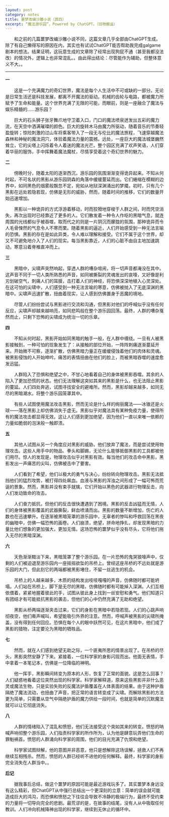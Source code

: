 ```yaml
---
layout: post
category: notes
title: 噩梦改编沙雕小说（其四）
excerpt: “魔法游乐园”，Powered by ChatGPT。（旧物搬运）
---
```


&emsp;&emsp;和之前的几篇噩梦改编沙雕小说不同，这篇文章几乎全部由ChatGPT生成。除了有自己懒得写的原因在内，其实也有试试ChatGPT能否帮助我完成galgame剧本的想法。结果证明，这玩意生成的文章除了经常出现狗屁不通（甚至我都没法改）的情况外，逻辑上也非常混乱。。由此得出结论：尽管能作为辅助，但整体意义不大。。

---

**一**

&emsp;&emsp;这是一个充满魔力的奇幻世界，魔法是每个人生活中不可或缺的一部分。无论是日常生活还是科技发展，都离不开魔法的驱动。机械的齿轮与电路，都被魔力所赋予了生命和能量。这个世界充满了无限的可能，而眼前，则是一座融合了魔法与娱乐精髓的……游乐园？

&emsp;&emsp;巨大的石头狮子张牙舞爪地守卫着入口，门口的魔法喷泉迸发出五彩的魔力流，在天空中洒满璀璨的颜色。巨大的旋转木马由魔力所驱动，随着音乐的节奏轻盈旋转；惊险刺激的过山车将乘客带入了一段无与伦比的魔法旅程，飞速穿越魔法森林和神秘的魔法洞穴，体验着魔法力量的震撼。远处，一座巨大的魔法城堡巍然耸立，它的尖塔上闪烁着令人着迷的魔法光芒。整个园区充满了欢声笑语，人们穿着华丽的服饰，手中挥舞着魔法魔杖，尽情享受着这个奇幻世界的魅力。

**二**

&emsp;&emsp;傍晚时分，随着太阳的逐渐西沉，游乐园的氛围渐渐变得诡异起来。不知从何时起，不可名状的黑影从游乐园阴森的角落中缓缓蔓延而出。它们蜷缩在模糊的边界中，如同黑色的烟雾般飘忽不定，宛如从地狱深渊涌出的梦魇。初时，只有几个黑影在远处若隐若现，仿佛是无形的威胁，然而，随着时间的推移，它们的数量开始迅速增加。

&emsp;&emsp;黑影以一种诡异的方式浮游着移动，时而狡猾地穿梭于人群之间，时而凭空消失，再次出现时已经靠近了更多的人。它们散发着一种令人作呕的黑暗气息，就连周围的光线都似乎被吞噬，取而代之的则是一片阴沉而朦胧的氛围，那种诡异而令人毛骨悚然的气息令人不寒而栗。随着黑影的逼近，人们开始感受到一种无法言喻的恐惧。黑影的存在是如此异类，令人难以理解和接受。它们不属于这个世界，却又不可避免地介入了人们的现实。每当黑影靠近，人们的心脏不由自主地加速跳动，寒意沿着脊椎直冲而上。

**三**

&emsp;&emsp;黑暗中，尖啸声突然响起，穿透人群的嘈杂喧闹，将一切声音都淹没在其中。这声音不同于一切人类所熟悉的声音，如同被撕裂的灵魂发出的哀嚎，又好像是利刃划破空气，刺痛人们的耳膜，击打着人们的神经，将恐惧深深地植入心灵深处。在这可怕的尖啸中，人们感受到一种无法言喻的寒意，仿佛被抛入了无底深渊的黑暗中。尖啸声迅速扩散，扭曲着现实，让人感到仿佛置身于恶魔的境地。

&emsp;&emsp;尽管人们纷纷尝试与黑影进行交流和沟通，但黑影对他们的呼喊似乎没有任何反应，尖啸声却越来越响亮，如同悲鸣般在整个游乐园回荡。最终，人群的嘈杂戛然而止，只剩下恐怖的尖啸成为统治一切的乐章。

**四**

&emsp;&emsp;不知从何时起，黑影开始如同黑暗的触手一般，在人群中缠绕。一旦有人被黑影接触到，一种可怕的现象发生了：从接触的部位开始，一阵阵刺痛逐渐蔓延开来。开始微不可察，逐渐扩散，仿佛黑暗力量正在缓缓侵蚀着他们的肉体和灵魂。被黑影侵蚀的人开始呻吟，痛苦的表情扭曲在他们的脸上，而被黑暗吞噬的速度愈发迅猛。

&emsp;&emsp;人群陷入了恐惧和绝望之中，不甘心地看着自己的身体被黑影吞噬。其余的人陷入了更加恐慌的状态。他们无法理解这突如其来的黑影是什么，也无法阻止黑影的蔓延。人们四处奔逃，试图寻找安全的避难所。然而，黑影却越来越多，如同无尽的黑暗潮水，将整个游乐园笼罩其中。

&emsp;&emsp;有些人试图使用魔法攻击黑影，然而无论是什么样的绚丽魔法——冰锥还是火球——落在黑影上却仿佛消失于虚无。黑影似乎对魔法具有某种免疫力量，使得所有的魔法攻击都显得无效。这让人们感到更加绝望，因为他们一直以来唯一依赖的力量如脆弱的泡沫般一触即溃。

**五**

&emsp;&emsp;其他人试图从另一个角度应对黑影的威胁。他们放弃了魔法，而是尝试使用物理攻击。这些人用手中的物品、拳头和脚踢，无论什么能够抵御黑影的工具都被他们用尽。惊人的发现是，物理攻击似乎对黑影有效。每当他们的攻击命中黑影，黑影发出一声痛苦的尖叫，仿佛被击中了要害。

&emsp;&emsp;人们看到了希望，他们以极大的勇气与决心，纷纷转向物理攻击。黑影无法抵挡他们的猛烈攻势，被打得四处飙血。血液与黑影的浑浊之间形成了一幅可怖而荒诞的景象。然而，黑影并没有束手就擒，它们开始以黑色的武器进行物理反击，向人们发动致命的攻击。

&emsp;&emsp;人们奋力抵抗，但他们的反击很快遭遇到了困境。黑影的反击凶猛而无情，人们的身体被黑影覆盖的武器撕裂，鲜血喷涌而出。黑影的数量不断增加，伤亡的人数也在迅速攀升。在逐渐被黑暗笼罩的游乐园中，无辜者的惨叫和呼救回荡在黑夜的幽暗中，仿佛一幅恐怖的画卷。人们崩溃，绝望，拼命地挣扎，却发现黑暗的力量比他们想象的更加强大，更加无情。这场恐怖的噩梦似乎没有尽头，它将他们拖入无尽的黑暗深渊。

**六**

&emsp;&emsp;天色渐渐黯淡下来，黑暗笼罩了整个游乐园。在一片恐怖的鬼哭狼嚎声中，仅剩的人们被迫退至游乐园内一座摇摇欲坠的吊桥上。曾经这座吊桥的不远处就是游乐园的大门，但此刻它的两端都被黑影堵住，不留一丝逃生的机会。

&emsp;&emsp;吊桥上的人越来越多，木质的结构发出吱吱嘎嘎的声音，仿佛随时都可能坍塌。人们站在吊桥上，脚下是无尽的黑暗，仿佛随时都有可能掉入深渊。人们互相依偎着，紧紧地握着彼此的手，试图从彼此身上找到一丝安慰和勇气。他们知道只有团结才有可能抵抗黑影的袭击，但他们的心中仍然充满了无助和绝望。

&emsp;&emsp;黑影从桥两端逐渐夹击过来，它们的身影在黑暗中若隐若现。人们的心跳声响彻夜空，他们嘶声喊叫，希望能吸引外界的注意。然而，呼喊声被黑影的尖啸所掩盖，没有得到任何回应。恐惧在每个人的眼中跃然可见，在这片黑暗中，他们成了黑影的猎物，注定要沦为黑暗的牺牲品。

**七**

&emsp;&emsp;然而，就在人们感到绝望无助之际，一个匪夷所思的情景出现了。在吊桥的尽头，黑影突然安静了下来。紧接着，一位科学家的身影闪现而出。他面无表情，手中拿着一本笔记本，仿佛是一位降临的神明。

&emsp;&emsp;他一挥手，黑影瞬间转变为原本的人形，恢复了正常的面貌。这是怎么回事？人们疑惑地看着这位突然出现的科学家。科学家解释道，原来这些黑影并非什么恶灵或魔法生物，只是实验失败的反魔法护盾覆盖在人体表面的结果。由于这种护盾隔绝了魔法流动，也扭曲了声音，把正常的语言转变成了尖啸。而解除黑影的方法更为简单，只需要从空气中隔绝护盾的魔力供给一段时间，也就是简单的沉默魔法就可以让它彻底消失。

**八**

&emsp;&emsp;人群的情绪陷入了混乱和愤怒，他们无法接受这个突如其来的转变。愤怒的呐喊声响彻整个游乐园，人们指责科学家的所作所为，认为他是肆意玩弄他们生命的罪魁祸首。愤怒的人群涌向科学家的周围，他们的目光充满了仇恨和绝望。

&emsp;&emsp;科学家试图辩解，他的意图并非恶意，他只是想解除这场误解，拯救人们不再继续互相残杀。然而，愤怒的人群已经听不进他的任何解释。最终，科学家的身影完全消失在人群当中。。

**后记**

&emsp;&emsp;据我事后总结，做这个噩梦的原因可能是最近游戏玩多了。其实噩梦本身远没有这么精彩，但ChatGPT从中强行总结出一个更深刻的立意：简单的误会就可能造成巨大的鸿沟，而恐惧和愤怒之下往往会导致不冷静的极端行为，最终不受约束的力量将一切导向完全的悲剧。最荒谬的是，在故事的结尾，没有人从中吸取任何教训。人们冲向机械降神出现的科学家，继续到无休止的循环中。
